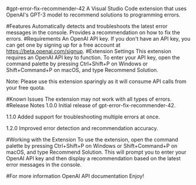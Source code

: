 #gpt-error-fix-recommender-42
A Visual Studio Code extension that uses OpenAI's GPT-3 model to recommend solutions to programming errors.

#Features
Automatically detects and troubleshoots the latest error messages in the console.
Provides a recommendation on how to fix the errors.
#Requirements
An OpenAI API key. If you don't have an API key, you can get one by signing up for a free account at https://beta.openai.com/signup.
#Extension Settings
This extension requires an OpenAI API key to function. To enter your API key, open the command palette by pressing Ctrl+Shift+P on Windows or Shift+Command+P on macOS, and type Recommend Solution.

Note: Please use this extension sparingly as it will consume API calls from your free quota.

#Known Issues
The extension may not work with all types of errors.
#Release Notes
1.0.0
Initial release of gpt-error-fix-recommender-42.

1.1.0
Added support for troubleshooting multiple errors at once.

1.2.0
Improved error detection and recommendation accuracy.

#Working with the Extension
To use the extension, open the command palette by pressing Ctrl+Shift+P on Windows or Shift+Command+P on macOS, and type Recommend Solution. This will prompt you to enter your OpenAI API key and then display a recommendation based on the latest error messages in the console.

#For more information
OpenAI API documentation
Enjoy!
